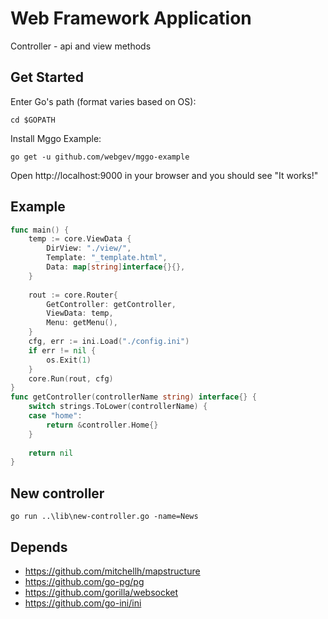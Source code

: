 # Web Framework Application

Controller - api and view methods

## Get Started

Enter Go's path (format varies based on OS):

	cd $GOPATH

Install Mggo Example:

	go get -u github.com/webgev/mggo-example

Open http://localhost:9000 in your browser and you should see "It works!"

## Example

```go
func main() {
    temp := core.ViewData {
        DirView: "./view/",
        Template: "_template.html",
        Data: map[string]interface{}{},
    }
   
    rout := core.Router{
        GetController: getController,
        ViewData: temp,
        Menu: getMenu(),
    }
    cfg, err := ini.Load("./config.ini")
    if err != nil {
        os.Exit(1)
    }
    core.Run(rout, cfg)
}
func getController(controllerName string) interface{} {
	switch strings.ToLower(controllerName) {
	case "home":
		return &controller.Home{}
	}
	
	return nil
}
```

## New controller 

```shell
go run ..\lib\new-controller.go -name=News
```

## Depends

- https://github.com/mitchellh/mapstructure
- https://github.com/go-pg/pg
- https://github.com/gorilla/websocket
- https://github.com/go-ini/ini